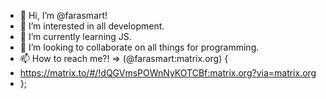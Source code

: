 - 👋 Hi, I’m @farasmart!
- 👀 I’m interested in all development.
- 🌱 I’m currently learning JS.
- 💞️ I’m looking to collaborate on all things for programming.
- 📫 How to reach me?! 
=> (@farasmart:matrix.org) {
- https://matrix.to/#/!dQGVmsPOWnNyKOTCBf:matrix.org?via=matrix.org 
- };
<!---
farasmart/farasmart is a ✨ special ✨ repository because its `README.md` (this file) appears on your GitHub profile.
You can click the Preview link to take a look at your changes.
--->
